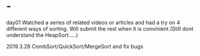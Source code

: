 # -
day01
Watched a series of related videos or articles and had a try on 4 different ways of sorting.
Will submit the rest when it is convinient.(Still dont understand the HeapSort.....)

2019.3.28
CombSort/QuickSort/MergeSort and fix bugs
